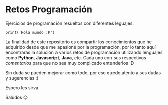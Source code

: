 # Retos Programación
Ejercicios de programación resueltos con diferentes leguajes. 

    print('Hola mundo :P')

La finalidad de este repositorio es compartir los conocimientos que he adquirido desde que me apasioné por la programación, por lo tanto aquí encontrarás la solución a varios retos de programación utilizando lenguajes como **Python**, **Javascript**, **Java**, etc. Cada uno con sus respectivos *comentarios* para que no sea muy complicado entenderlos :D

Sin duda se pueden mejorar como todo, por eso quedo atento a sus dudas y sugerencias :)

Espero les sirva. 

Saludos 😊
